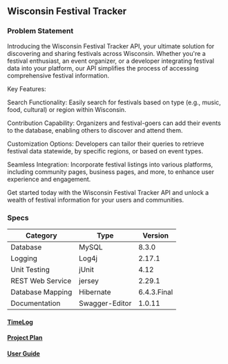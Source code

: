 ## Wisconsin Festival Tracker

### Problem Statement
Introducing the Wisconsin Festival Tracker API, your ultimate solution for 
discovering and sharing festivals across Wisconsin. Whether you're a festival enthusiast, 
an event organizer, or a developer integrating festival data into your platform, 
our API simplifies the process of accessing comprehensive festival information.

Key Features:

Search Functionality: Easily search for festivals based on type (e.g., music, food, cultural) or region within Wisconsin.

Contribution Capability: Organizers and festival-goers can add their events to the database, 
enabling others to discover and attend them.

Customization Options: Developers can tailor their queries to retrieve festival data statewide, 
by specific regions, or based on event types.

Seamless Integration: Incorporate festival listings into various platforms, including community pages, 
business pages, and more, to enhance user experience and engagement.

Get started today with the Wisconsin Festival Tracker API and unlock a wealth of festival information 
for your users and communities.

### Specs
| Category         | Type            | Version     |
|------------------|-----------------|-------------|
| Database         | MySQL           | 8.3.0       |
| Logging          | Log4j           | 2.17.1      |
| Unit Testing     | jUnit           | 4.12        |
| REST Web Service | jersey          | 2.29.1      |
| Database Mapping | Hibernate       | 6.4.3.Final |
| Documentation    | Swagger-Editor  | 1.0.11      |



#### [TimeLog](https://github.com/jbjohnson2/EntJavaTeamProject/blob/main/Time%20Log.md)

#### [Project Plan](https://github.com/jbjohnson2/EntJavaTeamProject/blob/main/Project%20Plan.md)

#### [User Guide](src/main/webapp/documentation.yaml)